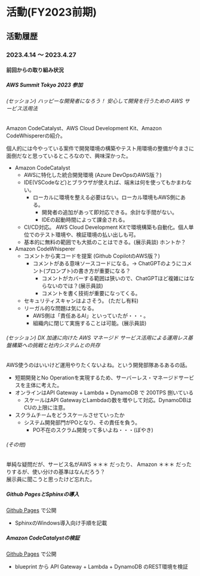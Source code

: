 # 活動(FY2023前期)

## 活動履歴

###  2023.4.14 ～ 2023.4.27

#### 前回からの取り組み状況

##### AWS Summit Tokyo 2023 参加

###### (セッション) ハッピーな開発者になろう！ 安心して開発を行うための AWS サービス活用法

Amazon CodeCatalyst、AWS Cloud Development Kit、Amazon CodeWhispererの紹介。  

個人的には今やっている案件で開発環境の構築やテスト用環境の整備が今まさに面倒だなと思っているところなので、興味深かった。

* Amazon CodeCatalyst
  * AWSに特化した統合開発環境 (Azure DevOpsのAWS版？) 
  * IDE(VSCodeなど)とブラウザが使えれば、端末は何を使ってもかまわない。
    * ローカルに環境を整える必要はない。ローカル環境もAWS側にある。
      * 開発者の追加があって即対応できる。余計な手間がない。
      * IDEの起動時間によって課金される。  
  * CI/CD対応。 AWS Cloud Development Kitで環境構築も自動化。個人単位でのテスト環境や、検証環境の払い出しも可。
  * 基本的に無料の範囲でも大抵のことはできる。(展示員談) ホントか？
* Amazon CodeWhisperer
  * コメントから実コードを提案 (Github CopilotのAWS版？)
    * コメントがある意味ソースコードになる。→ ChatGPTのようにコメント(プロンプト)の書き方が重要になる？ 
      * コメントがカバーする範囲は狭いので、ChatGPTほど複雑にはならないのでは？(展示員談) 
      * コメントを書く技術が重要になってくる。 
  * セキュリティスキャンはよさそう。 (ただし有料) 
  * リーガル的な問題は気になる。
    * AWS側は「責任あるAI」といっていたが・・・。
    * 組織内に閉じて実施することは可能。(展示員談)

###### (セッション) DX 加速に向けた AWS マネージド サービス活用による運用レス基盤構築への挑戦と社内システムとの共存

AWS使うのはいいけど運用やりたくないよね。という開発部隊あるあるの話。

* 短期開発とNo Operationを実現するため、サーバーレス・マネージドサービスを主体に考えた。
* オンラインはAPI Gateway + Lambda + DynamoDB で 200TPS 捌いている
  * スケールはAPI GatewayとLambdaの数を増やして対応。DynamoDBはCUの上限に注意。
* スクラムチームをどうスケールさせていったか
  * システム開発部門がPOとなり、その責任を負う。 
    * PO不在のスクラム開発って多いよね・・・(ぼやき)

###### (その他)

単純な疑問だが、サービス名がAWS ＊＊＊ だったり、 Amazon ＊＊＊ だったりするが、使い分けの基準はなんだろう？  
展示員に聞こうと思ったけど忘れた。

##### Github PagesとSphinxの導入

[Github Pages](https://kobayashim.github.io/tech_log/tech/sphinx.html) で公開

 * SphinxのWindows導入向け手順を記載

##### Amazon CodeCatalystの検証

[Github Pages](https://kobayashim.github.io/tech_log/aws/codecatalyst.html) で公開

 * blueprint から API Gateway + Lambda + DynamoDB のREST環境を検証
